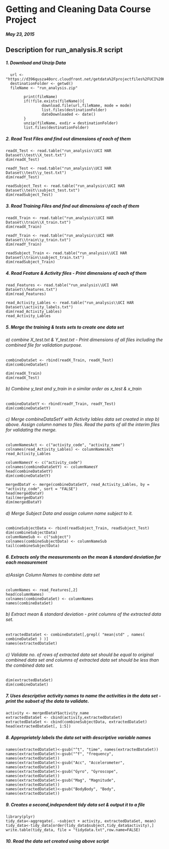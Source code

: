 # Getting and Cleaning Data Course Project
##### May 23, 2015
## Description for run_analysis.R script

##### 1.  Download and Unzip Data
```
  url <- "https://d396qusza40orc.cloudfront.net/getdata%2Fprojectfiles%2FUCI%20HAR%20Dataset.zip"
  destinationFolder <- getwd()
  fileName <- "run_analysis.zip"
  
        print(fileName)
        if(!file.exists(fileName)){
                download.file(url,fileName, mode = mode)
                list.files(destinationFolder)
                dateDownloaded <- date()
        }
        unzip(fileName, exdir = destinationFolder)
        list.files(destinationFolder)
```
##### 2.   Read Test Files and find out dimensions of each of them

```
readX_Test <- read.table("run_analysis\\UCI HAR Dataset\\test\\X_test.txt")
dim(readX_Test)

readY_Test <- read.table("run_analysis\\UCI HAR Dataset\\test\\y_test.txt")
dim(readY_Test)

readSubject_Test <- read.table("run_analysis\\UCI HAR Dataset\\test\\subject_test.txt")
dim(readSubject_Test)

```
##### 3.  Read Training Files and find out dimensions of each of them

```
readX_Train <- read.table("run_analysis\\UCI HAR Dataset\\train\\X_train.txt")
dim(readX_Train)

readY_Train <- read.table("run_analysis\\UCI HAR Dataset\\train\\y_train.txt")
dim(readY_Train)

readSubject_Train <- read.table("run_analysis\\UCI HAR Dataset\\train\\subject_train.txt")
dim(readSubject_Train)
```
##### 4. Read Feature & Activity files - Print dimensions of each of them

```
read_Features <- read.table("run_analysis\\UCI HAR Dataset\\features.txt")
dim(read_Features)

read_Activity_Lables <- read.table("run_analysis\\UCI HAR Dataset\\activity_labels.txt")
dim(read_Activity_Lables)
read_Activity_Lables
```
##### 5. Merge the training & tests sets to create one data set 
###### a) combine X_test.txt & Y_test.txt - Print dimensions of all files including the combined file for validation purpose.

```
combineDataSet <- rbind(readX_Train, readX_Test)
dim(combineDataSet)

dim(readX_Train)
dim(readX_Test)
```
###### b) Combine y_test and y_train in a similar order as x_test & x_train

```
combineDataSetY <- rbind(readY_Train, readY_Test)
dim(combineDataSetY)

```
###### c) Merge combineDataSetY with Activity lables data set created in step b) above. Assign column names to files. Read the parts of all the interim files for validating the merge.

```
columnNamesAct <- c("activity_code", "activity_name")
colnames(read_Activity_Lables) <- columnNamesAct
read_Activity_Lables

columnNamesY <- c("activity_code")
colnames(combineDataSetY) <- columnNamesY
head(combineDataSetY)
dim(combineDataSetY)

mergedDataY <- merge(combineDataSetY, read_Activity_Lables, by = "activity_code", sort = "FALSE")
head(mergedDataY)
tail(mergedDataY)
dim(mergedDataY)
```
###### d) Merge Subject Data and assign column name subject to it.

```
combineSubjectData <- rbind(readSubject_Train, readSubject_Test)
dim(combineSubjectData)
columnNameSub <- c("subject")
colnames(combineSubjectData) <- columnNameSub
tail(combineSubjectData)

```
##### 6. Extracts only the measurements on the mean & standard deviation for each measurement

###### a)Assign Column Names to combine data set
```
columnNames <- read_Features[,2]
head(columnNames)
colnames(combineDataSet) <- columnNames
names(combineDataSet)

```
###### b) Extract mean & standard deviation - print columns of the extracted data set.

```
extractedDataSet <- combineDataSet[,grepl( "mean|std" , names( combineDataSet ) )]
names(extractedDataSet)
```
###### c) Validate no. of rows of extracted data set should be equal to original combined data set and columns of extracted data set should be less than the combined data set.

```
dim(extractedDataSet)
dim(combineDataSet)

```
##### 7. Uses descriptive activity names to name the activities in the data set - print the subset of the data to validate.

```
activity <- mergedDataY$activity_name
extractedDataSet <- cbind(activity,extractedDataSet)
extractedDataSet <- cbind(combineSubjectData, extractedDataSet)
head(extractedDataSet[, 1:5])

```

##### 8. Appropriately labels the data set with descriptive variable names

```
names(extractedDataSet)<-gsub("^t", "time", names(extractedDataSet))
names(extractedDataSet)<-gsub("^f", "frequency", names(extractedDataSet))
names(extractedDataSet)<-gsub("Acc", "Accelerometer", names(extractedDataSet))
names(extractedDataSet)<-gsub("Gyro", "Gyroscope", names(extractedDataSet))
names(extractedDataSet)<-gsub("Mag", "Magnitude", names(extractedDataSet))
names(extractedDataSet)<-gsub("BodyBody", "Body", names(extractedDataSet))

```
##### 9. Creates a second,independent tidy data set  & output it to a file

```
library(plyr)
tidy_data<-aggregate(. ~subject + activity, extractedDataSet, mean)
tidy_data<-tidy_data[order(tidy_data$subject,tidy_data$activity),]
write.table(tidy_data, file = "tidydata.txt",row.name=FALSE)

```

##### 10. Read the data set created using above script

```
